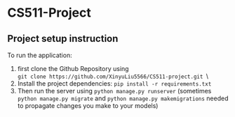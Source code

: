 # CS511-Project
## Project setup instruction
To run the application:
1. first clone the Github Repository using\
```git clone https://github.com/XinyuLiu5566/CS511-project.git ```\
2. Install the project dependencies:
```pip install -r requirements.txt```
3. Then run the server using ```python manage.py runserver``` (sometimes ```python manage.py migrate``` and ```python manage.py makemigrations``` needed to propagate changes you make to your models)